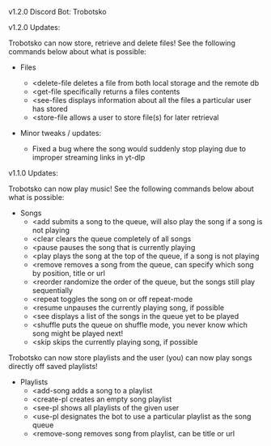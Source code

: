 v1.2.0 Discord Bot: Trobotsko

v1.2.0 Updates:

Trobotsko can now store, retrieve and delete files! See the following commands below about what is possible:

- Files
  - <delete-file deletes a file from both local storage and the remote db
  - <get-file specifically returns a files contents
  - <see-files displays information about all the files a particular user has stored
  - <store-file allows a user to store file(s) for later retrieval

- Minor tweaks / updates:
  - Fixed a bug where the song would suddenly stop playing due to improper streaming links in yt-dlp

v1.1.0 Updates:

Trobotsko can now play music! See the following commands below about what is possible:

- Songs
  - <add submits a song to the queue, will also play the song if a song is not playing
  - <clear clears the queue completely of all songs
  - <pause pauses the song that is currently playing
  - <play plays the song at the top of the queue, if a song is not playing
  - <remove removes a song from the queue, can specify which song by position, title or url
  - <reorder randomize the order of the queue, but the songs still play sequentially
  - <repeat toggles the song on or off repeat-mode
  - <resume unpauses the currently playing song, if possible
  - <see displays a list of the songs in the queue yet to be played
  - <shuffle puts the queue on shuffle mode, you never know which song might be played next!
  - <skip skips the currently playing song, if possible

Trobotsko can now store playlists and the user (you) can now play songs directly off saved playlists!

- Playlists
  - <add-song adds a song to a playlist
  - <create-pl creates an empty song playlist
  - <see-pl shows all playlists of the given user
  - <use-pl designates the bot to use a particular playlist as the song queue
  - <remove-song removes song from playlist, can be title or url
